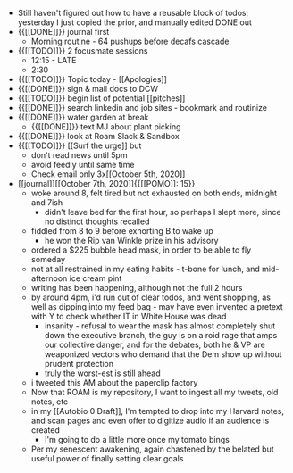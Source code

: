 - Still haven't figured out how to have a reusable block of todos; yesterday I just copied the prior, and manually edited DONE out
- {{[[DONE]]}} journal first
    - Morning routine - 64 pushups before decafs cascade
- {{[[TODO]]}} 2 focusmate sessions
    - 12:15 - LATE
    - 2:30
- {{[[TODO]]}} Topic today - [[Apologies]]
- {{[[DONE]]}} sign & mail docs to DCW
- {{[[TODO]]}} begin list of potential [[pitches]]
- {{[[DONE]]}} search linkedin and job sites - bookmark and routinize
- {{[[DONE]]}} water garden at break
    - {{[[DONE]]}} text MJ about plant picking
- {{[[DONE]]}} look at Roam Slack & Sandbox
- {{[[TODO]]}} [[Surf the urge]] but 
    - don't read news until 5pm
    - avoid feedly until same time
    - Check email only 3x[[October 5th, 2020]]
- [[journal]][[October 7th, 2020]]{{[[POMO]]: 15}}
    - woke around 8, felt tired but not exhausted on both ends, midnight and 7ish
        - didn't leave bed for the first hour, so perhaps I slept more, since no distinct thoughts recalled
    - fiddled from 8 to 9 before exhorting B to wake up 
        - he won the Rip van Winkle prize in his advisory
    - ordered a $225 bubble head mask, in order to be able to fly someday
    - not at all restrained in my eating habits - t-bone for lunch, and mid-afternoon ice cream pint
    - writing has been happening, although not the full 2 hours
    - by around 4pm, i'd run out of clear todos, and went shopping, as well as dipping into my feed bag - may have even invented a pretext with Y to check whether IT in White House was dead
        - insanity - refusal to wear the mask has almost completely shut down the executive branch, the guy is on a roid rage that amps our collective danger, and for the debates, both he & VP are weaponized vectors who demand that the Dem show up without prudent protection
        - truly the worst-est is still ahead
    - i tweeted this AM about the paperclip factory
    - Now that ROAM is my repository, I want to ingest all my tweets, old notes, etc
    - in my [[Autobio 0 Draft]], I'm tempted to drop into my Harvard notes, and scan pages and even offer to digitize audio if an audience is created
        - I'm going to do a little more once my tomato bings
    - Per my senescent awakening, again chastened by the belated but useful power of finally setting clear goals
